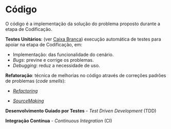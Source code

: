 # Código

O código é a implementação da solução do problema proposto durante a etapa de Codificação.

**Testes Unitários**: \(ver [Caixa Branca](/testes/caixa_branca.md)\) execução automática de testes para apoiar na etapa de Codificação, em:

* Implementação: das funcionalidade do cenário.
* _Bugs_: previne e corrige os problemas.
* _Debugging_: reduz a necessidade de uso.

**Refatoração**: técnica de melhorias no código através de correções padrões de problemas \(_code smells_\):

* _[Refactoring](http://refactoring.com)_

* _[SourceMaking](https://sourcemaking.com)_


**Desenvolvimento Guiado por Testes** - _Test Driven Development_ \(TDD\)

**Integração Contínua** - _Continuous Integration_ \(CI\)

